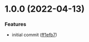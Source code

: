 # 1.0.0 (2022-04-13)

### Features

- initial commit ([ff1efb7](https://github.com/garredow/raincloud-api/commit/ff1efb761acd5c851fff1d6e1ab9fb966b325005))
